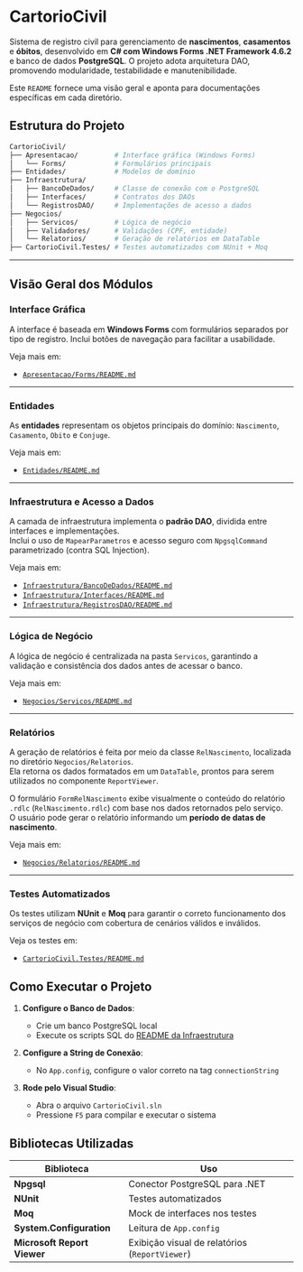 # CartorioCivil

Sistema de registro civil para gerenciamento de **nascimentos**, **casamentos** e **óbitos**, desenvolvido em **C# com Windows Forms .NET Framework 4.6.2** e banco de dados **PostgreSQL**. O projeto adota arquitetura DAO, promovendo modularidade, testabilidade e manutenibilidade.

Este `README` fornece uma visão geral e aponta para documentações específicas em cada diretório.

## Estrutura do Projeto

```bash
CartorioCivil/
├── Apresentacao/         # Interface gráfica (Windows Forms)
│   └── Forms/            # Formulários principais
├── Entidades/            # Modelos de domínio
├── Infraestrutura/
│   ├── BancoDeDados/     # Classe de conexão com o PostgreSQL
│   ├── Interfaces/       # Contratos dos DAOs
│   └── RegistrosDAO/     # Implementações de acesso a dados
├── Negocios/
│   ├── Servicos/         # Lógica de negócio
│   ├── Validadores/      # Validações (CPF, entidade)
│   └── Relatorios/       # Geração de relatórios em DataTable
├── CartorioCivil.Testes/ # Testes automatizados com NUnit + Moq            
```

---

## Visão Geral dos Módulos

### Interface Gráfica

A interface é baseada em **Windows Forms** com formulários separados por tipo de registro. Inclui botões de navegação para facilitar a usabilidade.

Veja mais em:  
- [`Apresentacao/Forms/README.md`](CartorioCivil/Apresentacao/Forms/README.md)

---

### Entidades

As **entidades** representam os objetos principais do domínio: `Nascimento`, `Casamento`, `Obito` e `Conjuge`.

Veja mais em:  
- [`Entidades/README.md`](CartorioCivil/Entidades)

---

### Infraestrutura e Acesso a Dados

A camada de infraestrutura implementa o **padrão DAO**, dividida entre interfaces e implementações.  
Inclui o uso de `MapearParametros` e acesso seguro com `NpgsqlCommand` parametrizado (contra SQL Injection).

Veja mais em:  
- [`Infraestrutura/BancoDeDados/README.md`](CartorioCivil/Infraestrutura/BancoDeDados)  
- [`Infraestrutura/Interfaces/README.md`](CartorioCivil/Infraestrutura/Interfaces)  
- [`Infraestrutura/RegistrosDAO/README.md`](CartorioCivil/Infraestrutura/RegistrosDAO)

---

### Lógica de Negócio

A lógica de negócio é centralizada na pasta `Servicos`, garantindo a validação e consistência dos dados antes de acessar o banco.

Veja mais em:  
- [`Negocios/Servicos/README.md`](CartorioCivil/Negocios/Servicos)

---

### Relatórios

A geração de relatórios é feita por meio da classe `RelNascimento`, localizada no diretório `Negocios/Relatorios`.  
Ela retorna os dados formatados em um `DataTable`, prontos para serem utilizados no componente `ReportViewer`.

O formulário `FormRelNascimento` exibe visualmente o conteúdo do relatório `.rdlc` (`RelNascimento.rdlc`) com base nos dados retornados pelo serviço.  
O usuário pode gerar o relatório informando um **período de datas de nascimento**.

Veja mais em:  
- [`Negocios/Relatorios/README.md`](CartorioCivil/Negocios/Relatorios/README.md)

---

### Testes Automatizados

Os testes utilizam **NUnit** e **Moq** para garantir o correto funcionamento dos serviços de negócio com cobertura de cenários válidos e inválidos.

Veja os testes em:  
- [`CartorioCivil.Testes/README.md`](CartorioCivil.Testes/)

## Como Executar o Projeto

1. **Configure o Banco de Dados**:
   - Crie um banco PostgreSQL local
   - Execute os scripts SQL do [README da Infraestrutura](CartorioCivil/Infraestrutura/RegistrosDAO/README.md)

2. **Configure a String de Conexão**:
   - No `App.config`, configure o valor correto na tag `connectionString`

3. **Rode pelo Visual Studio**:
   - Abra o arquivo `CartorioCivil.sln`
   - Pressione `F5` para compilar e executar o sistema


## Bibliotecas Utilizadas

| Biblioteca                     | Uso                                          |
|-------------------------------|----------------------------------------------|
| **Npgsql**                    | Conector PostgreSQL para .NET                |
| **NUnit**                     | Testes automatizados                         |
| **Moq**                       | Mock de interfaces nos testes                |
| **System.Configuration**      | Leitura de `App.config`                      |
| **Microsoft Report Viewer**   | Exibição visual de relatórios (`ReportViewer`)   |